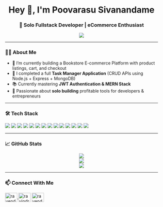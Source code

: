 <h1 align="center">Hey 👋, I'm Poovarasu Sivanandame</h1>
<h3 align="center">🚀 Solo Fullstack Developer | eCommerce Enthusiast</h3>

<p align="center">
  <img src="https://readme-typing-svg.herokuapp.com?font=Fira+Code&size=20&duration=3000&pause=1000&center=true&vCenter=true&width=500&lines=Backend+Developer;Node.js+%7C+Express.js+%7C+MongoDB;Clean+Code+%7C+Scalable+APIs;Open+to+Collaboration+%F0%9F%92%AC";Lifelong+Learner+%F0%9F%93%9A" />
</p>



---

### 🧑‍💻 About Me

- 🔭 I’m currently building a Bookstore E-commerce Platform with product listings, cart, and checkout  
- 💼 I completed a full **Task Manager Application** (CRUD APIs using Node.js + Express + MongoDB)
- 📚 Currently mastering **JWT Authentication & MERN Stack**
- 🧠 Passionate about **solo building** profitable tools for developers & entrepreneurs
---

### 🛠️ Tech Stack

<p align="left">
  <img src="https://img.shields.io/badge/Node.js-339933?style=for-the-badge&logo=node.js&logoColor=white" />
  <img src="https://img.shields.io/badge/Express.js-000000?style=for-the-badge&logo=express&logoColor=white" />
  <img src="https://img.shields.io/badge/MongoDB-4EA94B?style=for-the-badge&logo=mongodb&logoColor=white" />
  <img src="https://img.shields.io/badge/Postman-F76935?style=for-the-badge&logo=postman&logoColor=white" />
  <img src="https://img.shields.io/badge/Flutter-02569B?style=for-the-badge&logo=flutter&logoColor=white" />
  <img src="https://img.shields.io/badge/GitHub-181717?style=for-the-badge&logo=github&logoColor=white" />
  <img src="https://img.shields.io/badge/AWS-232F3E?style=for-the-badge&logo=amazon-aws&logoColor=white" />
  <img src="https://img.shields.io/badge/JavaScript-F7DF1E?style=for-the-badge&logo=javascript&logoColor=black" />
  <img src="https://img.shields.io/badge/Figma-F24E1E?style=for-the-badge&logo=figma&logoColor=white" />
  <img src="https://img.shields.io/badge/VSCode-007ACC?style=for-the-badge&logo=visual%20studio%20code&logoColor=white" />
  <img src="https://img.shields.io/badge/Android%20Studio-3DDC84?style=for-the-badge&logo=android-studio&logoColor=white" />
  <img src="https://img.shields.io/badge/C-00599C?style=for-the-badge&logo=c&logoColor=white" />
  <img src="https://img.shields.io/badge/Python-3776AB?style=for-the-badge&logo=python&logoColor=white" />
  <img src="https://img.shields.io/badge/Java-ED8B00?style=for-the-badge&logo=java&logoColor=white" />
</p>

---

### 📈 GitHub Stats

<p align="center">
  <img src="https://github-readme-stats.vercel.app/api?username=Ravendranmanogar&show_icons=true&theme=github_dark" />
  <br/>
  <img src="https://github-readme-stats.vercel.app/api/top-langs/?username=Ravendranmanogar&layout=compact&theme=github_dark" />
  <br/>
  <img src="https://v0-git-hub-streak-score-card-phi.vercel.app/api?user=Ravendranmanogar&theme=dark"  />
</p>


---

### 📫 Connect With Me

<p align="left">
  <p align="left">
  <a href="https://www.linkedin.com/in/ravendran-manogar-753014243/" target="blank">
    <img align="center" src="https://raw.githubusercontent.com/rahuldkjain/github-profile-readme-generator/master/src/images/icons/Social/linked-in-alt.svg" alt="ravendran-manogar" height="30" width="40" />
  </a>
  <a href="https://instagram.com/ravindran______" target="blank"><img align="center" src="https://raw.githubusercontent.com/rahuldkjain/github-profile-readme-generator/master/src/images/icons/Social/instagram.svg" alt="ravindran______" height="30" width="40" /></a> 

  <a href="https://www.hackerrank.com/profile/ravendranmanogar" target="blank">
    <img align="center" src="https://raw.githubusercontent.com/rahuldkjain/github-profile-readme-generator/master/src/images/icons/Social/hackerrank.svg" alt="ravendranmanogar" height="30" width="40" />
  </a>
</p>
</p>



<!--
---

### 🧠 Quote I Live By

> "Build before you’re ready. Ship before it’s perfect." 🚀

---

### 🧩 Fun Fact

I believe in building tools that people **actually use** — not just code for code's sake 💡

-->
<!--
**Ravendranmanogar/Ravendranmanogar** is a ✨ _special_ ✨ repository because its `README.md` (this file) appears on your GitHub profile.

Here are some ideas to get you started:

- 🔭 I’m currently working on ...
- 🌱 I’m currently learning ...
- 👯 I’m looking to collaborate on ...
- 🤔 I’m looking for help with ...
- 💬 Ask me about ...
- 📫 How to reach me: ...
- 😄 Pronouns: ...
- ⚡ Fun fact: ...
-->
